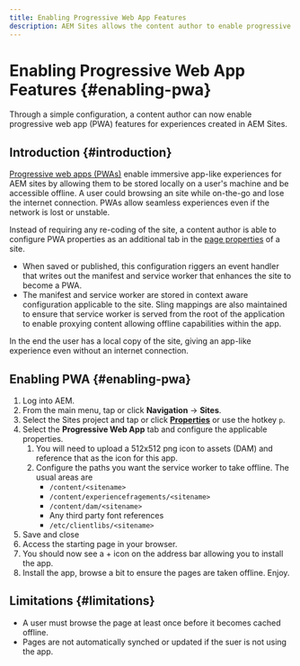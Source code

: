 ```yaml
---
title: Enabling Progressive Web App Features
description: AEM Sites allows the content author to enable progressive web app capabilities to any site through simple configuration instead of coding.
---
```


# Enabling Progressive Web App Features {#enabling-pwa}

Through a simple configuration, a content author can now enable progressive web app (PWA) features for experiences created in AEM Sites.

## Introduction {#introduction}

[Progressive web apps (PWAs)](https://web.dev/progressive-web-apps/) enable immersive app-like experiences for AEM sites by allowing them to be stored locally on a user's machine and be accessible offline. A user could browsing an site while on-the-go and lose the internet connection. PWAs allow seamless experiences even if the network is lost or unstable.

Instead of requiring any re-coding of the site, a content author is able to configure PWA properties as an additional tab in the [page properties](/help/sites-cloud/authoring/fundamentals/page-properties.md) of a site.

* When saved or published, this configuration riggers an event handler that writes out the manifest and service worker that enhances the site to become a PWA.
* The manifest and service worker are stored in context aware configuration applicable to the site. Sling mappings are also maintained to ensure that service worker is served from the root of the application to enable proxying content allowing offline capabilities within the app.

In the end the user has a local copy of the site, giving an app-like experience even without an internet connection.

## Enabling PWA {#enabling-pwa}

1. Log into AEM.
1. From the main menu, tap or click **Navigation** -&gt; **Sites**.
1. Select the Sites project and tap or click [**Properties**](/help/sites-cloud/authoring/fundamentals/page-properties.md) or use the hotkey `p`.
1. Select the **Progressive Web App** tab and configure the applicable properties.
   1. You will need to upload a 512x512 png icon to assets (DAM) and reference that as the icon for this app.
   1. Configure the paths you want the service worker to take offline. The usual areas are
      * `/content/<sitename>`
      * `/content/experiencefragements/<sitename>`
      * `/content/dam/<sitename>`
      * Any third party font references
      * `/etc/clientlibs/<sitename>`
1. Save and close
1. Access the starting page in your browser.
1. You should now see a + icon on the address bar allowing you to install the app.
1. Install the app, browse a bit to ensure the pages are taken offline. Enjoy.

## Limitations {#limitations}

* A user must browse the page at least once before it becomes cached offline.
* Pages are not automatically synched or updated if the suer is not using the app.
